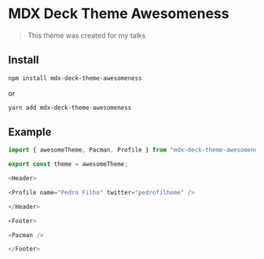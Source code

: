 # MDX Deck Theme Awesomeness

> This theme was created for my talks

## Install

```bash
npm install mdx-deck-theme-awesomeness
```

or

```bash
yarn add mdx-deck-theme-awesomeness
```

## Example

```js
import { awesomeTheme, Pacman, Profile } from "mdx-deck-theme-awesomeness";

export const theme = awesomeTheme;

<Header>

<Profile name="Pedro Filho" twitter="pedrofilhome" />

</Header>

<Footer>

<Pacman />

</Footer>
```
